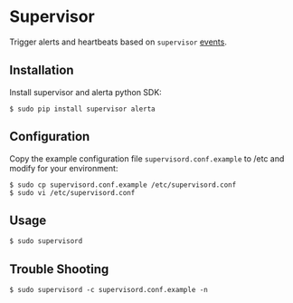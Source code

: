 Supervisor
==========

Trigger alerts and heartbeats based on `supervisor` [events][1].

Installation
------------

Install supervisor and alerta python SDK:

    $ sudo pip install supervisor alerta

Configuration
-------------

Copy the example configuration file `supervisord.conf.example` to /etc and modify for your environment:

    $ sudo cp supervisord.conf.example /etc/supervisord.conf
    $ sudo vi /etc/supervisord.conf

Usage
-----

    $ sudo supervisord


Trouble Shooting
----------------

    $ sudo supervisord -c supervisord.conf.example -n


[1]: <http://supervisord.org/events.html> "Supervisor Events"
